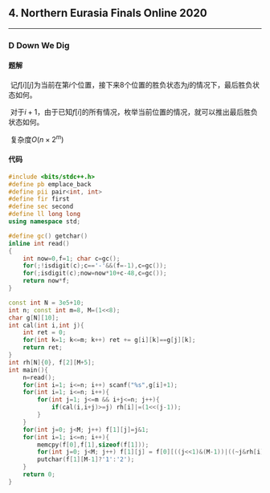 ## 4. Northern Eurasia Finals Online 2020

---

### D Down We Dig

#### 题解

​	记$f[i][j]$为当前在第$i$个位置，接下来8个位置的胜负状态为$j$的情况下，最后胜负状态如何。

​	对于$i+1$，由于已知$f[i]$的所有情况，枚举当前位置的情况，就可以推出最后胜负状态如何。

​	复杂度$O(n\times 2^m)$

#### 代码

```c++
#include <bits/stdc++.h>
#define pb emplace_back
#define pii pair<int, int>
#define fir first
#define sec second
#define ll long long
using namespace std;

#define gc() getchar()
inline int read()
{
    int now=0,f=1; char c=gc();
    for(;!isdigit(c);c=='-'&&(f=-1),c=gc());
    for(;isdigit(c);now=now*10+c-48,c=gc());
    return now*f;
}

const int N = 3e5+10;
int n; const int m=8, M=(1<<8);
char g[N][10];
int cal(int i,int j){
    int ret = 0;
    for(int k=1; k<=m; k++) ret += g[i][k]==g[j][k];
    return ret;
}
int rh[N]{0}, f[2][M+5];
int main(){
    n=read();
    for(int i=1; i<=n; i++) scanf("%s",g[i]+1);
    for(int i=1; i<=n; i++){
        for(int j=1; j<=m && i+j<=n; j++){
            if(cal(i,i+j)>=j) rh[i]|=(1<<(j-1));
        }
    }
    for(int j=0; j<M; j++) f[1][j]=j&1;
    for(int i=1; i<=n; i++){
        memcpy(f[0],f[1],sizeof(f[1]));
        for(int j=0; j<M; j++) f[1][j] = f[0][((j<<1)&(M-1))|((~j&rh[i])!=0)];
        putchar(f[1][M-1]?'1':'2');
    }
    return 0;
}
```

